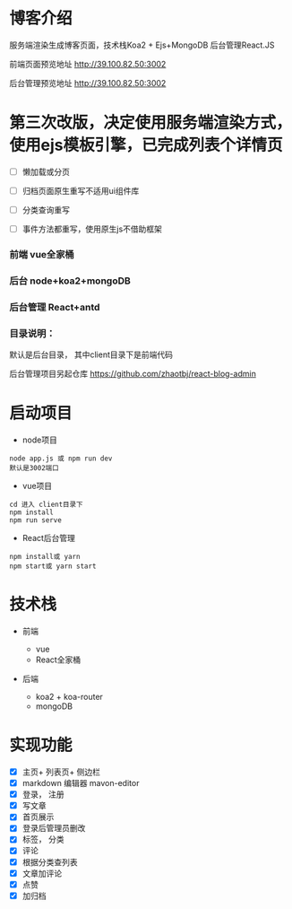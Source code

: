 # 博客介绍
服务端渲染生成博客页面，技术栈Koa2 + Ejs+MongoDB 后台管理React.JS 

前端页面预览地址 http://39.100.82.50:3002

后台管理预览地址 http://39.100.82.50:3002

# 第三次改版，决定使用服务端渲染方式，使用ejs模板引擎，已完成列表个详情页
- [ ] 懒加载或分页
- [ ] 归档页面原生重写不适用ui组件库
- [ ] 分类查询重写
- [ ] 事件方法都重写，使用原生js不借助框架


### 前端 vue全家桶

### 后台 node+koa2+mongoDB
### 后台管理 React+antd  

### 目录说明：
 默认是后台目录， 其中client目录下是前端代码

后台管理项目另起仓库 https://github.com/zhaotbj/react-blog-admin 

# 启动项目
- node项目
```
node app.js 或 npm run dev
默认是3002端口
```
- vue项目
```
cd 进入 client目录下
npm install
npm run serve
```
- React后台管理
```
npm install或 yarn
npm start或 yarn start
```

# 技术栈
- 前端
  + vue 
  + React全家桶

- 后端
  + koa2 + koa-router
  + mongoDB 

# 实现功能

- [x] 主页+ 列表页+ 侧边栏
- [x] markdown 编辑器 mavon-editor
- [x] 登录， 注册
- [x] 写文章
- [x] 首页展示
- [x] 登录后管理员删改
- [x] 标签， 分类
- [x] 评论
- [x] 根据分类查列表
- [x] 文章加评论
- [x] 点赞
- [x] 加归档
